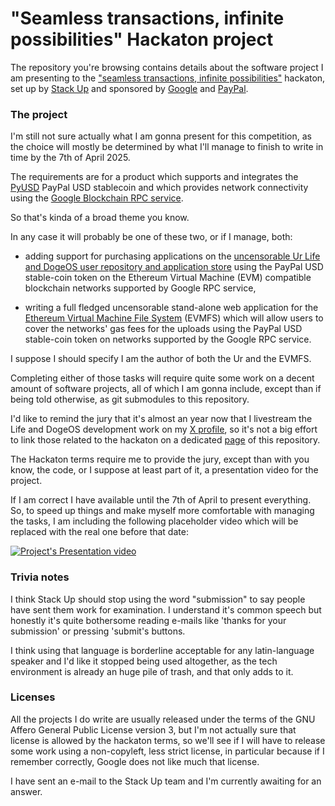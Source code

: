 # "Seamless transactions, infinite possibilities" Hackaton project

The repository you're browsing contains details about the software
project I am presenting to the
["seamless transactions, infinite possibilities"](
  https://hackathon.stackup.dev/web/events/seamless-transactions-infinite-possibilities)
hackaton, set up by
[Stack Up](
  https://stackup.dev)
and sponsored by
[Google](
  https://google.com)
and
[PayPal](
  https://paypal.com).

### The project

I'm still not sure actually what I am gonna present for this competition,
as the choice will mostly be determined by what I'll manage to finish
to write in time by the 7th of April 2025.

The requirements are for a product which supports and integrates the
[PyUSD](
  https://www.paypal.com/us/digital-wallet/manage-money/crypto/pyusd)
PayPal USD stablecoin and which provides network connectivity
using the
[Google Blockchain RPC service](
  https://cloud.google.com/blockchain-rpc/docs/quickstart).

So that's kinda of a broad theme you know.

In any case it will probably be one of these two, or if I manage, both:

- adding support for purchasing applications on the
  [uncensorable Ur Life and DogeOS user repository and application store](
    https://github.com/themartiancompany/ur)
  using the PayPal USD stable-coin token on the Ethereum Virtual Machine (EVM)
  compatible blockchain networks supported by Google RPC service,

- writing a full fledged uncensorable stand-alone web application for the
  [Ethereum Virtual Machine File System](
    https://github.com/themartiancompany/evmfs)
  (EVMFS) which will allow users to cover the networks' gas fees for the uploads
  using the PayPal USD stable-coin token on networks supported by the Google
  RPC service.

I suppose I should specify I am the author of both the Ur and the EVMFS.

Completing either of those tasks will require quite some work on a decent
amount of software projects, all of which I am gonna include, except than
if being told otherwise, as git submodules to this repository.

I'd like to remind the jury that it's almost an year now that I livestream
the Life and DogeOS development work on my
[X profile](
  https://x.com/truocolo),
so it's not a big effort to link those related to the hackaton on a dedicated
[page](
  development-livestreams.md)
of this repository.

The Hackaton terms require me to provide the jury, except than with you know,
the code, or I suppose at least part of it, a presentation video for the project.

If I am correct I have available until the 7th of April to present
everything. So, to speed up things and make myself more comfortable
with managing the tasks,
I am including the following placeholder video which will be replaced
with the real one before that date:


[![Project's Presentation video](project-presentation-video.gif)]("https://github.com/themartiancompany/seamless-transactions-infinite-possibilities-hackaton/blob/main/project-presentation-video.mp4")

### Trivia notes

I think Stack Up should stop using the word "submission" to say people
have sent them work for examination. I understand it's common speech
but honestly it's quite bothersome reading e-mails like
'thanks for your submission' or pressing 'submit's buttons.

I think using that language is borderline acceptable for any latin-language
speaker and I'd like it stopped being used altogether, as the tech
environment is already an huge pile of trash, and that only adds to it.

### Licenses

All the projects I do write are usually released under the terms of the
GNU Affero General Public License version 3, but I'm not actually sure
that license is allowed by the hackaton terms, so we'll see if I will
have to release some work using a non-copyleft, less strict license,
in particular because if I remember correctly, Google does not like
much that license.

I have sent an e-mail to the Stack Up team and I'm currently awaiting for
an answer.
